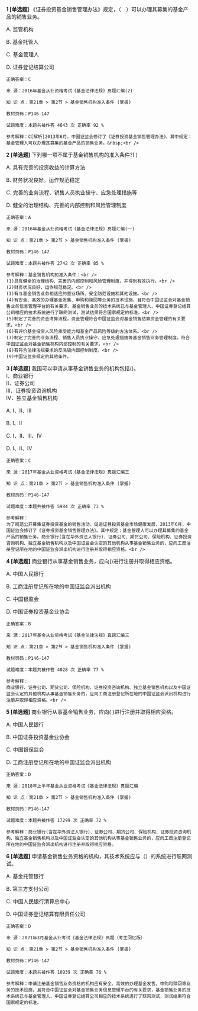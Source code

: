 **1 [单选题]** 《证券投资基金销售管理办法》规定，（　）可以办理其募集的基金产品的销售业务。 

A. 监管机构&nbsp;

B. 基金托管人&nbsp;

C. 基金管理人&nbsp;

D. 证券登记结算公司&nbsp;

```
正确答案：C

来 源：2016年基金从业资格考试《基金法律法规》真题汇编(2)

知 识 点：第21章 > 第2节 > 基金销售机构准入条件 (掌握)

教材页码：P146-147

试题难度：本题共被作答 4643 次 正确率 92 %

参考解释：C[解析]2013年6月，中国证监会修订了《证券投资基金销售管理办法》，其中规定：基金管理人可以办理其募集的基金产品的销售业务。&nbsp;<br />

```


**2 [单选题]** 下列哪一项不属于基金销售机构的准入条件?(      )

A. 具有完善的投资收益的计算方法

B. 财务状况良好。运作规范稳定

C. 完善的业务流程、销售人员执业操守、应急处理措施等

D. 健全的治理结构、完善的内部控制和风险管理制度

```
正确答案：A

来 源：2016年基金从业资格考试《基金法律法规》真题汇编(一)

知 识 点：第21章 > 第2节 > 基金销售机构准入条件 (掌握)

教材页码：P146-147

试题难度：本题共被作答 2742 次 正确率 85 %

参考解释：基金销售机构的准入条件：<br />
(1)具有健全的治理结构、完善的内部控制和风险管理制度，并得到有效执行。<br />
(2)财务状况良好，运作规范稳定。<br />
(3)有与基金销售业务相适应的营业场所、安全防范设施和其他设施。<br />
(4)有安全、高效的办理基金发售、申购和赎回等业务的技术设施，且符合中国证监会对基金销售业务信息管理平台的有关要求，基金销售业务的技术系统已与基金管理人、中国证券登记结算公司相应的技术系统进行了联网测试，测试结果符合国家规定的标准。<br />
(5)制定了完善的资金清算流程，资金管理符合中国证监会对基金销售结算资金管理的有关要求。<br />
(6)有评价基金投资人风险承受能力和基金产品风险等级的方法体系。<br />
(7)制定了完善的业务流程、销售人员执业操守、应急处理措施等基金销售业务管理制度，符合中国证监会对基金销售机构内部控制的有关要求。<br />
(8)有符合法律法规要求的反洗钱内部控制制度。<br />
(9)中国证监会规定的其他条件。
```


**3 [单选题]** 
我国可以申请从事基金销售业务的机构包括()。<br />
Ⅰ．商业银行<br />
Ⅱ．证券公司<br />
Ⅲ．证券投资咨询机构<br />
Ⅳ．独立基金销售机构

A. Ⅰ、Ⅱ、Ⅲ

B. Ⅰ、Ⅱ

C. Ⅰ、Ⅱ、Ⅲ、Ⅳ

D. Ⅰ、Ⅱ、Ⅳ

```
正确答案：C

来 源：2017年基金从业资格考试《基金法律法规》真题汇编三

知 识 点：第21章 > 第2节 > 基金销售机构准入条件 (掌握)

教材页码：P146-147

试题难度：本题共被作答 5984 次 正确率 73 %

参考解释：
为了规范公开募集证券投资基金的销售活动，促进证券投资基金市场健康发展，2013年6月，中国证监会修订了《证券投资基金销售管理办法》。其中规定：基金管理人可以办理其募集的基金产品的销售业务。商业银行(含在华外资法人银行)、证券公司、期货公司、保险机构、证券投资咨询机构、独立基金销售机构以及中国证监会认定的其他机构从事基金销售业务的，应向工商注册登记所在地的中国证监会派出机构进行注册并取得相应资格。<br />

```


**4 [单选题]** 
商业银行从事基金销售业务，应向()进行注册并取得相应资格。

A. 中国人民银行

B. 工商注册登记所在地的中国证监会派出机构

C. 中国银监会

D. 中国证券投资基金业协会

```
正确答案：B

来 源：2017年基金从业资格考试《基金法律法规》真题汇编三

知 识 点：第21章 > 第2节 > 基金销售机构准入条件 (掌握)

教材页码：P146-147

试题难度：本题共被作答 4028 次 正确率 77 %

参考解释：
商业银行、证券公司、期货公司、保险机构、证券投资咨询机构、独立基金销售机构以及中国证监会认定的其他机构从事基金销售业务的，应向工商注册登记所在地的中国证监会派出机构进行注册并取得相应资格。<br />
```


**5 [单选题]** 商业银行从事基金销售业务，应向( )进行注册并取得相应资格。

A. 中国人民银行

B. 中国证券投资基金业协会

C. 中国银保监会

D. 工商注册登记所在地的中国证监会派出机构

```
正确答案：D

来 源：2018年上半年基金从业资格考试《基金法律法规》真题汇编

知 识 点：第21章 > 第2节 > 基金销售机构准入条件 (掌握)

教材页码：P146-147

试题难度：本题共被作答 17299 次 正确率 72 %

参考解释：商业银行(含在华外资法人银行）、证券公司、期货公司、保险机构、证券投资咨询机构、独立基金销售机构以及中国证监会认定的其他机构从事基金销售业务的，应向工商注册登记所在地的中国证监会派出机构进行注册并取得相应资格。
```


**6 [单选题]** 申请基金销售业务资格的机构，其技术系统应与（）的系统进行联网测试。

A. 基金托管银行

B. 第三方支付公司

C. 中国人民银行清算总中心

D. 中国证券登记结算有限责任公司

```
正确答案：D

来 源：2021年3月基金从业考试《基金法律法规》真题（考生回忆版）

知 识 点：第21章 > 第2节 > 基金销售机构准入条件 (掌握)

教材页码：P146-147

试题难度：本题共被作答 10939 次 正确率 76 %

参考解释：申请注册基金销售业务资格的机构应有安全、高效的办理基金发售、申购和赎回等业务的技术设施，且符合中国证监会对基金销售业务信息管理平台的有关要求，基金销售业务的技术系统已与基金管理人、中国证券登记结算公司相应的技术系统进行了联网测试，测试结果符合国家规定的标准。
```


